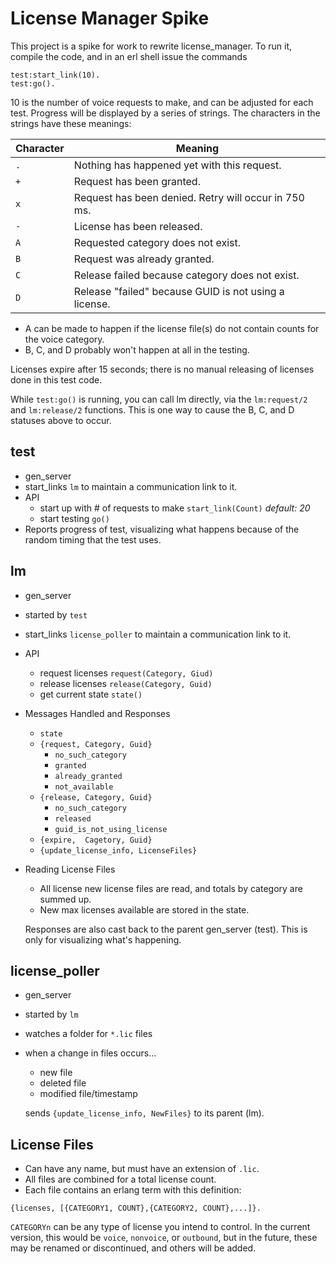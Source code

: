 # License Manager Spike

This project is a spike for work to rewrite license_manager. To run it, compile the code, and in an erl shell issue the commands

```
test:start_link(10).
test:go().
```

10 is the number of voice requests to make, and can be adjusted for each test. Progress will be displayed by a series of strings. The characters in the strings have these meanings:

Character | Meaning
---|---
`.` | Nothing has happened yet with this request.
`+` | Request has been granted.
`x` | Request has been denied. Retry will occur in 750 ms.
`-` | License has been released.
`A` | Requested category does not exist.
`B` | Request was already granted.
`C` | Release failed because category does not exist.
`D` | Release "failed" because GUID is not using a license.

  * A can be made to happen if the license file(s) do not contain counts for the voice category.
  * B, C, and D probably won't happen at all in the testing.

Licenses expire after 15 seconds; there is no manual releasing of licenses done in this test code.

While `test:go()` is running, you can call lm directly, via the `lm:request/2` and `lm:release/2` functions. This is one way to cause the B, C, and D statuses above to occur.

## test

* gen_server
* start_links `lm` to maintain a communication link to it.
* API
    * start up with # of requests to make `start_link(Count)` _default: 20_
    * start testing `go()`
* Reports progress of test, visualizing what happens because of the random timing that the test uses.

## lm

* gen_server
* started by `test`
* start_links `license_poller` to maintain a communication link to it.
* API
    * request licenses `request(Category, Giud)`
    * release licenses `release(Category, Guid)`
    * get current state `state()`
* Messages Handled and Responses
    * `state`
    * `{request, Category, Guid}`
        * `no_such_category`
        * `granted`
        * `already_granted`
        * `not_available`
    * `{release, Category, Guid}`
        * `no_such_category`
        * `released`
        * `guid_is_not_using_license`
    * `{expire,  Cagetory, Guid}`
    * `{update_license_info, LicenseFiles}`
* Reading License Files
    * All license new license files are read, and totals by category are summed up.
    * New max licenses available are stored in the state.

  Responses are also cast back to the parent gen_server (test). This is only for visualizing what's happening.

## license_poller

* gen_server
* started by `lm`
* watches a folder for `*.lic` files
* when a change in files occurs...
    * new file
    * deleted file
    * modified file/timestamp

  sends `{update_license_info, NewFiles}` to its parent (lm).

## License Files

* Can have any name, but must have an extension of `.lic`.
* All files are combined for a total license count.
* Each file contains an erlang term with this definition:
```
{licenses, [{CATEGORY1, COUNT},{CATEGORY2, COUNT},...]}.
```

`CATEGORYn` can be any type of license you intend to control. In the current version, this would be `voice`, `nonvoice`, or `outbound`, but in the future, these may be renamed or discontinued, and others will be added.
